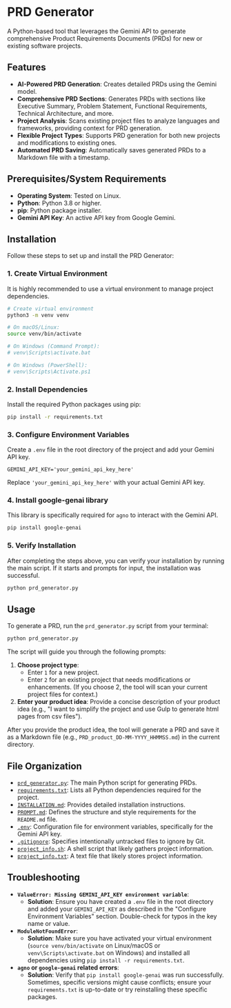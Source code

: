 # PRD Generator

A Python-based tool that leverages the Gemini API to generate comprehensive Product Requirements Documents (PRDs) for new or existing software projects.

## Features

*   **AI-Powered PRD Generation**: Creates detailed PRDs using the Gemini model.
*   **Comprehensive PRD Sections**: Generates PRDs with sections like Executive Summary, Problem Statement, Functional Requirements, Technical Architecture, and more.
*   **Project Analysis**: Scans existing project files to analyze languages and frameworks, providing context for PRD generation.
*   **Flexible Project Types**: Supports PRD generation for both new projects and modifications to existing ones.
*   **Automated PRD Saving**: Automatically saves generated PRDs to a Markdown file with a timestamp.

## Prerequisites/System Requirements

*   **Operating System**: Tested on Linux.
*   **Python**: Python 3.8 or higher.
*   **pip**: Python package installer.
*   **Gemini API Key**: An active API key from Google Gemini.

## Installation

Follow these steps to set up and install the PRD Generator:

### 1. Create Virtual Environment

It is highly recommended to use a virtual environment to manage project dependencies.

```bash
# Create virtual environment
python3 -m venv venv

# On macOS/Linux:
source venv/bin/activate

# On Windows (Command Prompt):
# venv\Scripts\activate.bat

# On Windows (PowerShell):
# venv\Scripts\Activate.ps1
```

### 2. Install Dependencies

Install the required Python packages using pip:

```bash
pip install -r requirements.txt
```

### 3. Configure Environment Variables

Create a `.env` file in the root directory of the project and add your Gemini API key.

```
GEMINI_API_KEY='your_gemini_api_key_here'
```

Replace `'your_gemini_api_key_here'` with your actual Gemini API key.

### 4. Install google-genai library

This library is specifically required for `agno` to interact with the Gemini API.

```bash
pip install google-genai
```

### 5. Verify Installation

After completing the steps above, you can verify your installation by running the main script. If it starts and prompts for input, the installation was successful.

```bash
python prd_generator.py
```

## Usage

To generate a PRD, run the `prd_generator.py` script from your terminal:

```bash
python prd_generator.py
```

The script will guide you through the following prompts:

1.  **Choose project type**:
    *   Enter `1` for a new project.
    *   Enter `2` for an existing project that needs modifications or enhancements. (If you choose 2, the tool will scan your current project files for context.)
2.  **Enter your product idea**: Provide a concise description of your product idea (e.g., "I want to simplify the project and use Gulp to generate html pages from csv files").

After you provide the product idea, the tool will generate a PRD and save it as a Markdown file (e.g., `PRD_product_DD-MM-YYYY_HHMMSS.md`) in the current directory.

## File Organization

*   [`prd_generator.py`](prd_generator.py): The main Python script for generating PRDs.
*   [`requirements.txt`](requirements.txt): Lists all Python dependencies required for the project.
*   [`INSTALLATION.md`](INSTALLATION.md): Provides detailed installation instructions.
*   [`PROMPT.md`](PROMPT.md): Defines the structure and style requirements for the `README.md` file.
*   [`.env`](.env): Configuration file for environment variables, specifically for the Gemini API key.
*   [`.gitignore`](.gitignore): Specifies intentionally untracked files to ignore by Git.
*   [`project_info.sh`](project_info.sh): A shell script that likely gathers project information.
*   [`project_info.txt`](project_info.txt): A text file that likely stores project information.

## Troubleshooting

*   **`ValueError: Missing GEMINI_API_KEY environment variable`**:
    *   **Solution**: Ensure you have created a `.env` file in the root directory and added your `GEMINI_API_KEY` as described in the "Configure Environment Variables" section. Double-check for typos in the key name or value.
*   **`ModuleNotFoundError`**:
    *   **Solution**: Make sure you have activated your virtual environment (`source venv/bin/activate` on Linux/macOS or `venv\Scripts\activate.bat` on Windows) and installed all dependencies using `pip install -r requirements.txt`.
*   **`agno` or `google-genai` related errors**:
    *   **Solution**: Verify that `pip install google-genai` was run successfully. Sometimes, specific versions might cause conflicts; ensure your `requirements.txt` is up-to-date or try reinstalling these specific packages.